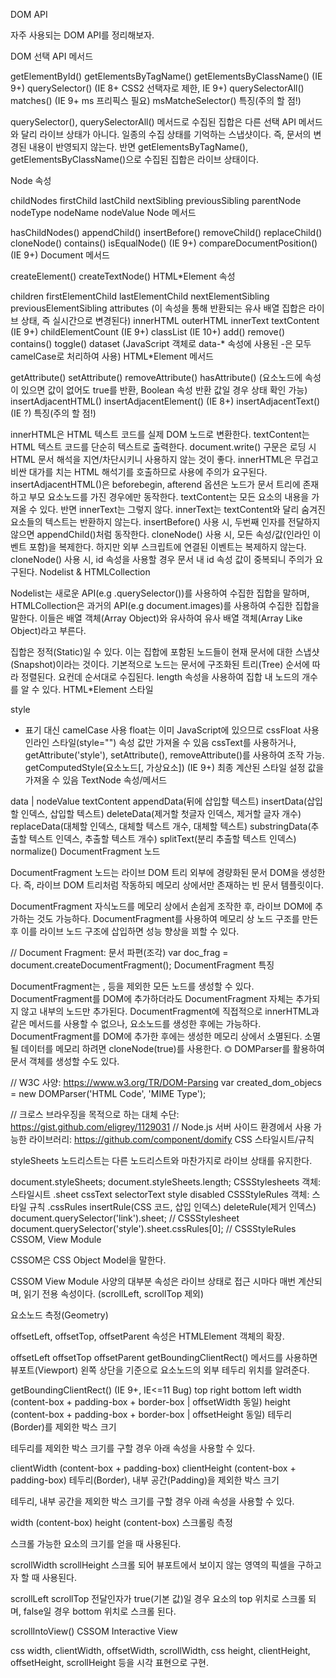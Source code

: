 

DOM API

자주 사용되는 DOM API를 정리해보자.

DOM 선택 API 메서드

getElementById()
getElementsByTagName()
getElementsByClassName() (IE 9+)
querySelector() (IE 8+ CSS2 선택자로 제한, IE 9+)
querySelectorAll()
matches() (IE 9+ ms 프리픽스 필요)
msMatcheSelector()
특징(주의 할 점!)

querySelector(), querySelectorAll() 메서드로 수집된 집합은 다른 선택 API 메서드와 달리 라이브 상태가 아니다. 일종의 수집 상태를 기억하는 스냅샷이다. 즉, 문서의 변경된 내용이 반영되지 않는다. 반면 getElementsByTagName(), getElementsByClassName()으로 수집된 집합은 라이브 상태이다.

Node 속성

childNodes
firstChild
lastChild
nextSibling
previousSibling
parentNode
nodeType
nodeName
nodeValue
Node 메서드

hasChildNodes()
appendChild()
insertBefore()
removeChild()
replaceChild()
cloneNode()
contains()
isEqualNode() (IE 9+)
compareDocumentPosition() (IE 9+)
Document 메서드

createElement()
createTextNode()
HTML*Element 속성

children
firstElementChild
lastElementChild
nextElementSibling
previousElementSibling
attributes (이 속성을 통해 반환되는 유사 배열 집합은 라이브 상태, 즉 실시간으로 변경된다)
innerHTML
outerHTML
innerText
textContent (IE 9+)
childElementCount (IE 9+)
classList (IE 10+)
add()
remove()
contains()
toggle()
dataset (JavaScript 객체로 data-* 속성에 사용된 -은 모두 camelCase로 처리하여 사용)
HTML*Element 메서드

getAttribute()
setAttribute()
removeAttribute()
hasAttribute() (요소노드에 속성이 있으면 값이 없어도 true를 반환, Boolean 속성 반환 값일 경우 상태 확인 가능)
insertAdjacentHTML()
insertAdjacentElement() (IE 8+)
insertAdjacentText() (IE ?)
특징(주의 할 점!)

innerHTML은 HTML 텍스트 코드를 실제 DOM 노드로 변환한다.
textContent는 HTML 텍스트 코드를 단순히 텍스트로 출력한다.
document.write() 구문은 로딩 시 HTML 문서 해석을 지연/차단시키니 사용하지 않는 것이 좋다.
innerHTML은 무겁고 비싼 대가를 치는 HTML 해석기를 호출하므로 사용에 주의가 요구된다.
insertAdjacentHTML()은 beforebegin, afterend 옵션은 노드가 문서 트리에 존재하고 부모 요소노드를 가진 경우에만 동작한다.
textContent는 모든 요소의 내용을 가져올 수 있다. 반면 innerText는 그렇지 않다.
innerText는 textContent와 달리 숨겨진 요소들의 텍스트는 반환하지 않는다.
insertBefore() 사용 시, 두번째 인자를 전달하지 않으면 appendChild()처럼 동작한다.
cloneNode() 사용 시, 모든 속성/값(인라인 이벤트 포함)을 복제한다. 하지만 외부 스크립트에 연결된 이벤트는 복제하지 않는다.
cloneNode() 사용 시, id 속성을 사용할 경우 문서 내 id 속성 값이 중복되니 주의가 요구된다.
Nodelist & HTMLCollection

Nodelist는 새로운 API(e.g .querySelector())를 사용하여 수집한 집합을 말하며, HTMLCollection은 과거의 API(e.g document.images)를 사용하여 수집한 집합을 말한다. 이들은 배열 객체(Array Object)와 유사하여 유사 배열 객체(Array Like Object)라고 부른다.

집합은 정적(Static)일 수 있다. 이는 집합에 포함된 노드들이 현재 문서에 대한 스냅샷(Snapshot)이라는 것이다.
기본적으로 노드는 문서에 구조화된 트리(Tree) 순서에 따라 정렬된다. 요컨데 순서대로 수집된다.
length 속성을 사용하여 집합 내 노드의 개수를 알 수 있다.
HTML*Element 스타일

style
- 표기 대신 camelCase 사용
float는 이미 JavaScript에 있으므로 cssFloat 사용
인라인 스타일(style="") 속성 값만 가져올 수 있음
cssText를 사용하거나, getAttribute('style'), setAttribute(), removeAttribute()를 사용하여 조작 가능.
getComputedStyle(요소노드[, 가상요소]) (IE 9+)
최종 계산된 스타일 설정 값을 가져올 수 있음
TextNode 속성/메서드

data | nodeValue
textContent
appendData(뒤에 삽입할 텍스트)
insertData(삽입할 인덱스, 삽입할 텍스트)
deleteData(제거할 첫글자 인덱스, 제거할 글자 개수)
replaceData(대체할 인덱스, 대체할 텍스트 개수, 대체할 텍스트)
substringData(추출할 텍스트 인덱스, 추출할 텍스트 개수)
splitText(분리 추출할 텍스트 인덱스)
normalize()
DocumentFragment 노드

DocumentFragment 노드는 라이브 DOM 트리 외부에 경량화된 문서 DOM을 생성한다. 즉, 라이브 DOM 트리처럼 작동하되 메모리 상에서만 존재하는 빈 문서 템플릿이다.

DocumentFragment 자식노드를 메모리 상에서 손쉽게 조작한 후, 라이브 DOM에 추가하는 것도 가능하다. DocumentFragment를 사용하여 메모리 상 노드 구조를 만든 후 이를 라이브 노드 구조에 삽입하면 성능 향상을 꾀할 수 있다.

// Document Fragment: 문서 파편(조각)
var doc_frag = document.createDocumentFragment();
DocumentFragment 특징

DocumentFragment는 <html>, <body> 등을 제외한 모든 노드를 생성할 수 있다.
DocumentFragment를 DOM에 추가하더라도 DocumentFragment 자체는 추가되지 않고 내부의 노드만 추가된다.
DocumentFragment에 직접적으로 innerHTML과 같은 메서드를 사용할 수 없으나, 요소노드를 생성한 후에는 가능하다.
DocumentFragment를 DOM에 추가한 후에는 생성한 메모리 상에서 소멸된다. 소멸될 데이터를 메모리 하려면 cloneNode(true)를 사용한다.
⏣ DOMParser를 활용하여 문서 객체를 생성할 수도 있다.

// W3C 사양: https://www.w3.org/TR/DOM-Parsing
var created_dom_objecs = new DOMParser('HTML Code', 'MIME Type');

// 크로스 브라우징을 목적으로 하는 대체 수단: https://gist.github.com/eligrey/1129031
// Node.js 서버 사이드 환경에서 사용 가능한 라이브러리: https://github.com/component/domify
CSS 스타일시트/규칙

styleSheets 노드리스트는 다른 노드리스트와 마찬가지로 라이브 상태를 유지한다.

document.styleSheets;
document.styleSheets.length;
CSSStylesheets 객체: 스타일시트 .sheet
cssText
selectorText
style
disabled
CSSStyleRules 객체: 스타일 규칙 .cssRules
insertRule(CSS 코드, 삽입 인덱스)
deleteRule(제거 인덱스)
document.querySelector('link').sheet;              // CSSStylesheet
document.querySelector('style').sheet.cssRules[0]; // CSSStyleRules
CSSOM, View Module

CSSOM은 CSS Object Model을 말한다.

CSSOM View Module 사양의 대부분 속성은 라이브 상태로 접근 시마다 매번 계산되며, 읽기 전용 속성이다. 
(scrollLeft, scrollTop 제외)

요소노드 측정(Geometry)

offsetLeft, offsetTop, offsetParent 속성은 HTMLElement 객체의 확장.

offsetLeft
offsetTop
offsetParent
getBoundingClientRect() 메서드를 사용하면 뷰포트(Viewport) 왼쪽 상단을 기준으로 요소노드의 외부 테두리 위치를 알려준다.

getBoundingClientRect() (IE 9+, IE<=11 Bug)
top
right
bottom
left
width (content-box + padding-box + border-box | offsetWidth 동일)
height (content-box + padding-box + border-box | offsetHeight 동일)
테두리(Border)를 제외한 박스 크기

테두리를 제외한 박스 크기를 구할 경우 아래 속성을 사용할 수 있다.

clientWidth (content-box + padding-box)
clientHeight (content-box + padding-box)
테두리(Border), 내부 공간(Padding)을 제외한 박스 크기

테두리, 내부 공간을 제외한 박스 크기를 구할 경우 아래 속성을 사용할 수 있다.

width (content-box)
height (content-box)
스크롤링 측정

스크롤 가능한 요소의 크기를 얻을 때 사용된다.

scrollWidth
scrollHeight
스크롤 되어 뷰포트에서 보이지 않는 영역의 픽셀을 구하고자 할 때 사용된다.

scrollLeft
scrollTop
전달인자가 true(기본 값)일 경우 요소의 top 위치로 스크롤 되며, false일 경우 bottom 위치로 스크롤 된다.

scrollIntoView()
CSSOM Interactive View

css width, clientWidth, offsetWidth, scrollWidth, css height, clientHeight, offsetHeight, scrollHeight 등을 시각 표현으로 구현.
